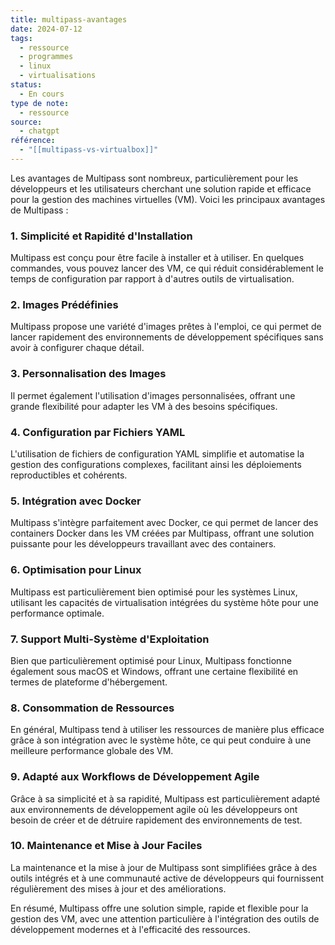 ```yaml
---
title: multipass-avantages
date: 2024-07-12
tags:
  - ressource
  - programmes
  - linux
  - virtualisations
status:
  - En cours
type de note:
  - ressource
source:
  - chatgpt
référence:
  - "[[multipass-vs-virtualbox]]"
---
```

Les avantages de Multipass sont nombreux, particulièrement pour les développeurs et les utilisateurs cherchant une solution rapide et efficace pour la gestion des machines virtuelles (VM). Voici les principaux avantages de Multipass :

### 1. **Simplicité et Rapidité d'Installation**

Multipass est conçu pour être facile à installer et à utiliser. En quelques commandes, vous pouvez lancer des VM, ce qui réduit considérablement le temps de configuration par rapport à d'autres outils de virtualisation.

### 2. **Images Prédéfinies**
Multipass propose une variété d'images prêtes à l'emploi, ce qui permet de lancer rapidement des environnements de développement spécifiques sans avoir à configurer chaque détail.

### 3. **Personnalisation des Images**
Il permet également l'utilisation d'images personnalisées, offrant une grande flexibilité pour adapter les VM à des besoins spécifiques.

### 4. **Configuration par Fichiers YAML**
L'utilisation de fichiers de configuration YAML simplifie et automatise la gestion des configurations complexes, facilitant ainsi les déploiements reproductibles et cohérents.

### 5. **Intégration avec Docker**
Multipass s'intègre parfaitement avec Docker, ce qui permet de lancer des containers Docker dans les VM créées par Multipass, offrant une solution puissante pour les développeurs travaillant avec des containers.

### 6. **Optimisation pour Linux**
Multipass est particulièrement bien optimisé pour les systèmes Linux, utilisant les capacités de virtualisation intégrées du système hôte pour une performance optimale.

### 7. **Support Multi-Système d'Exploitation**
Bien que particulièrement optimisé pour Linux, Multipass fonctionne également sous macOS et Windows, offrant une certaine flexibilité en termes de plateforme d'hébergement.

### 8. **Consommation de Ressources**
En général, Multipass tend à utiliser les ressources de manière plus efficace grâce à son intégration avec le système hôte, ce qui peut conduire à une meilleure performance globale des VM.

### 9. **Adapté aux Workflows de Développement Agile**
Grâce à sa simplicité et à sa rapidité, Multipass est particulièrement adapté aux environnements de développement agile où les développeurs ont besoin de créer et de détruire rapidement des environnements de test.

### 10. **Maintenance et Mise à Jour Faciles**
La maintenance et la mise à jour de Multipass sont simplifiées grâce à des outils intégrés et à une communauté active de développeurs qui fournissent régulièrement des mises à jour et des améliorations.

En résumé, Multipass offre une solution simple, rapide et flexible pour la gestion des VM, avec une attention particulière à l'intégration des outils de développement modernes et à l'efficacité des ressources.